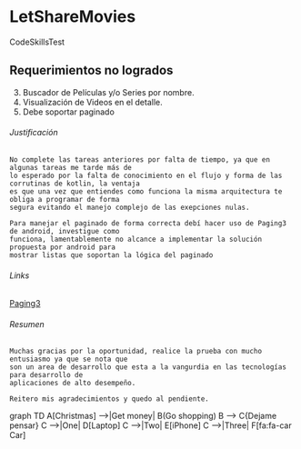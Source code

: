 # LetShareMovies
CodeSkillsTest

## Requerimientos no logrados

3. Buscador de Películas y/o Series por nombre.
4. Visualización de Videos en el detalle.
10. Debe soportar paginado

###### Justificación 
```
No complete las tareas anteriores por falta de tiempo, ya que en algunas tareas me tarde más de 
lo esperado por la falta de conocimiento en el flujo y forma de las corrutinas de kotlin, la ventaja 
es que una vez que entiendes como funciona la misma arquitectura te obliga a programar de forma 
segura evitando el manejo complejo de las exepciones nulas. 

Para manejar el paginado de forma correcta debí hacer uso de Paging3 de android, investigue como
funciona, lamentablemente no alcance a implementar la solución propuesta por android para 
mostrar listas que soportan la lógica del paginado
```

###### Links

[Paging3](https://developer.android.com/topic/libraries/architecture/paging/v3-overview?hl=es-419)

###### Resumen
```
Muchas gracias por la oportunidad, realice la prueba con mucho entusiasmo ya que se nota que 
son un area de desarrollo que esta a la vangurdia en las tecnologías para desarrollo de 
aplicaciones de alto desempeño. 

Reitero mis agradecimientos y quedo al pendiente.
```

graph TD
A[Christmas] -->|Get money| B(Go shopping)
B --> C{Dejame pensar}
C -->|One| D[Laptop]
C -->|Two| E[iPhone]
C -->|Three| F[fa:fa-car Car]